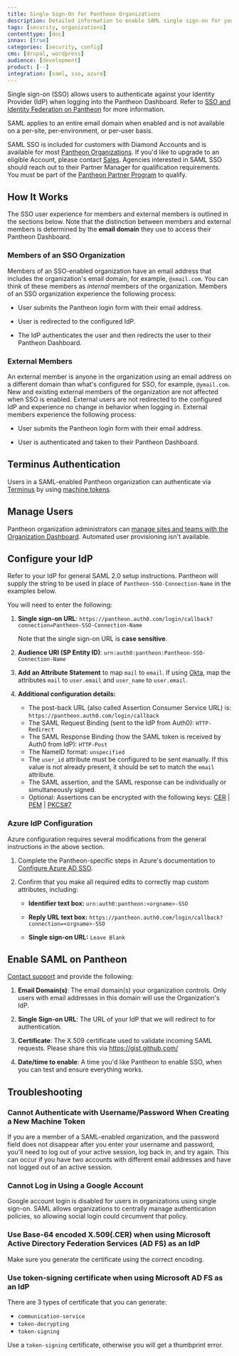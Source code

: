 ```yaml
---
title: Single Sign-On for Pantheon Organizations
description: Detailed information to enable SAML single sign-on for your organization.
tags: [security, organizations]
contenttype: [doc]
innav: [true]
categories: [security, config]
cms: [drupal, wordpress]
audience: [development]
product: [--]
integration: [saml, sso, azure]
---
```


Single sign-on (SSO) allows users to authenticate against your Identity Provider (IdP) when logging into the Pantheon Dashboard. Refer to [SSO and Identity Federation on Pantheon](/sso) for more information.

SAML applies to an entire email domain when enabled and is not available on a per-site, per-environment, or per-user basis.

SAML SSO is included for customers with Diamond Accounts and is available for most [Pantheon Organizations](/guides/account-mgmt/workspace-sites-teams/workspaces). If you'd like to upgrade to an eligible Account, please contact [Sales](https://pantheon.io/plans/elite?docs). Agencies interested in SAML SSO should reach out to their Partner Manager for qualification requirements. You must be part of the [Pantheon Partner Program](https://pantheon.io/plans/partner-program?docs) to qualify.

## How It Works

The SSO user experience for members and external members is outlined in the sections below. Note that the distinction between members and external members is determined by the **email domain** they use to access their Pantheon Dashboard.

### Members of an SSO Organization

Members of an SSO-enabled organization have an email address that includes the organization's email domain, for example, `@xmail.com`. You can think of these members as *internal* members of the organization. Members of an SSO organization experience the following process:

- User submits the Pantheon login form with their email address.

- User is redirected to the configured IdP.

- The IdP authenticates the user and then redirects the user to their Pantheon Dashboard.

### External Members

An external member is anyone in the organization using an email address on a different domain than what's configured for SSO, for example, `@ymail.com`. New and existing external members of the organization are not affected when SSO is enabled. External users are not redirected to the configured IdP and experience no change in behavior when logging in. External members experience the following process:

- User submits the Pantheon login form with their email address.

- User is authenticated and taken to their Pantheon Dashboard.


## Terminus Authentication

Users in a SAML-enabled Pantheon organization can authenticate via [Terminus](/terminus) by using [machine tokens](/machine-tokens).

## Manage Users

Pantheon organization administrators can [manage sites and teams with the Organization Dashboard](/guides/legacy-dashboard/org-dashboard). Automated user provisioning isn't available.


## Configure your IdP

Refer to your IdP for general SAML 2.0 setup instructions. Pantheon will supply the string to be used in place of `Pantheon-SSO-Connection-Name` in the examples below.

You will need to enter the following:

1. **Single sign-on URL**: `https://pantheon.auth0.com/login/callback?connection=Pantheon-SSO-Connection-Name`

    Note that the single sign-on URL is **case sensitive**.

2. **Audience URI (SP Entity ID)**: `urn:auth0:pantheon:Pantheon-SSO-Connection-Name`

3. **Add an Attribute Statement** to map `mail` to `email`. If using [Okta](https://www.okta.com/), map the attributes `mail` to `user.email` and `user_name` to `user.email`.

4. **Additional configuration details:**
    * The post-back URL (also called Assertion Consumer Service URL) is: `https://pantheon.auth0.com/login/callback`
    * The SAML Request Binding (sent to the IdP from Auth0): `HTTP-Redirect`
    * The SAML Response Binding (how the SAML token is received by Auth0 from IdP): `HTTP-Post`
    * The NameID format: `unspecified`
    * The `user_id` attribute must be configured to be sent manually. If this value is not already present, it should be set to match the `email` attribute.
    * The SAML assertion, and the SAML response can be individually or simultaneously signed.
    * Optional: Assertions can be encrypted with the following keys: [CER](https://pantheon.auth0.com/cer) | [PEM](https://pantheon.auth0.com/pem) | [PKCS#7](https://pantheon.auth0.com/pb7)


### Azure IdP Configuration

Azure configuration requires several modifications from the general instructions in the above section.

1. Complete the Pantheon-specific steps in Azure's documentation to [Configure Azure AD SSO](https://docs.microsoft.com/en-us/azure/active-directory/saas-apps/pantheon-tutorial#configure-azure-ad-sso).

1. Confirm that you make all required edits to correctly map custom attributes, including:

    - **Identifier text box:** `urn:auth0:pantheon:<orgname>-SSO`

    - **Reply URL text box:** `https://pantheon.auth0.com/login/callback?connection=<orgname>-SSO`

    - **Single sign-on URL:** `Leave Blank`

## Enable SAML on Pantheon

[Contact support](/guides/support/contact-support/) and provide the following:

1. **Email Domain(s)**: The email domain(s) your organization controls. Only users with email addresses in this domain will use the Organization's IdP.

2. **Single Sign-on URL**: The URL of your IdP that we will redirect to for authentication.

3. **Certificate**: The X.509 certificate used to validate incoming SAML requests. Please share this via https://gist.github.com/

4. **Date/time to enable**: A time you'd like Pantheon to enable SSO, when you can test and ensure everything works.

## Troubleshooting

### Cannot Authenticate with Username/Password When Creating a New Machine Token

If you are a member of a SAML-enabled organization, and the password field does not disappear after you enter your username and password, you'll need to log out of your active session, log back in, and try again. This can occur if you have two accounts with different email addresses and have not logged out of an active session.

### Cannot Log in Using a Google Account

Google account login is disabled for users in organizations using single sign-on. SAML allows organizations to centrally manage authentication policies, so allowing social login could circumvent that policy.

### Use Base-64 encoded X.509(.CER) when using Microsoft Active Directory Federation Services (AD FS) as an IdP

Make sure you generate the certificate using the correct encoding.

### Use token-signing certificate when using Microsoft AD FS as an IdP

There are 3 types of certificate that you can generate:

 - `communication-service`
 - `token-decrypting`
 - `token-signing`

Use a `token-signing` certificate, otherwise you will get a thumbprint error.
